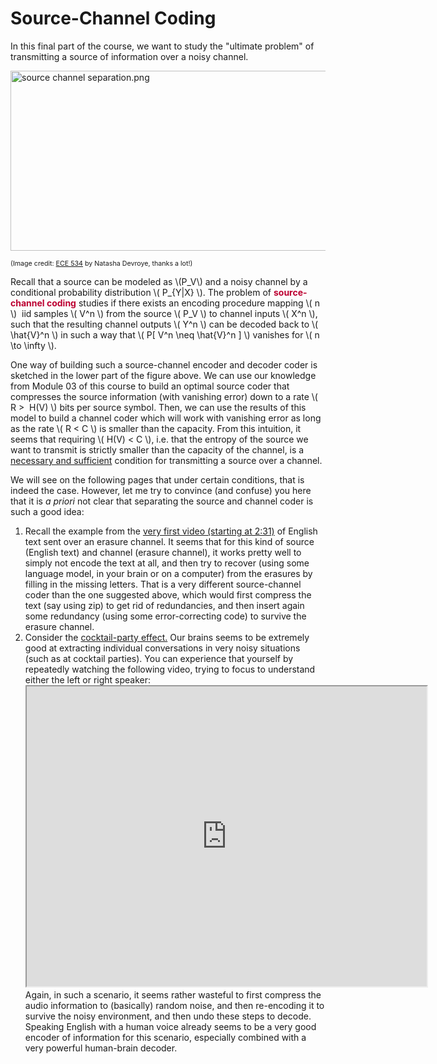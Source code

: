 # Source-Channel Coding

<p>In this final part of the course, we want to study the "ultimate problem" of transmitting a source of information over a noisy channel.</p>
<p><img src="https://canvas.uva.nl/courses/10933/files/1322471/preview?verifier=giFyM67dRJHebU65QSEbRHyjkT6Sehi0Qwp9ejNt" alt="source channel separation.png" width="711" height="288" data-api-endpoint="https://canvas.uva.nl/api/v1/courses/10933/files/1322471" data-api-returntype="File"></p>
<p><span style="font-size: 8pt;">(Image credit: <span class="s1"><a href="http://www.ece.uic.edu/ECE534">ECE 534</a></span><span class="s2"> by Natasha Devroye, thanks a lot!)</span></span></p>
<p>Recall that a source can be modeled as \(P_V\) and a noisy channel by a conditional probability distribution \( P_{Y|X} \). The problem of <span style="color: #bc0031;"><strong>source-channel coding</strong></span> studies if there exists an encoding procedure mapping \( n \)  iid samples \( V^n \) from the source \( P_V \) to channel inputs \( X^n \), such that the resulting channel outputs \( Y^n \) can be decoded back to \( \hat{V}^n \) in such a way that \( P[ V^n \neq \hat{V}^n ] \) vanishes for \( n \to \infty \).</p>
<p>One way of building such a source-channel encoder and decoder coder is sketched in the lower part of the figure above. We can use our knowledge from Module 03 of this course to build an optimal source coder that compresses the source information (with vanishing error) down to a rate \( R &gt;  H(V) \) bits per source symbol. Then, we can use the results of this model to build a channel coder which will work with vanishing error as long as the rate \( R &lt; C \) is smaller than the capacity. From this intuition, it seems that requiring \( H(V) &lt; C \), i.e. that the entropy of the source we want to transmit is strictly smaller than the capacity of the channel, is a <a href="https://en.wikipedia.org/wiki/Necessity_and_sufficiency">necessary and sufficient</a> condition for transmitting a source over a channel.</p>
<p>We will see on the following pages that under certain conditions, that is indeed the case. However, let me try to convince (and confuse) you here that it is <em>a priori</em> not clear that separating the source and channel coder is such a good idea:</p>
<ol>
<li>Recall the example from the <a title="Course content (overview, now with video!)" href="https://canvas.uva.nl/courses/10933/pages/course-content-overview-now-with-video" data-api-endpoint="https://canvas.uva.nl/api/v1/courses/10933/pages/course-content-overview-now-with-video" data-api-returntype="Page">very first video (starting at 2:31)</a> of English text sent over an erasure channel. It seems that for this kind of source (English text) and channel (erasure channel), it works pretty well to simply not encode the text at all, and then try to recover (using some language model, in your brain or on a computer) from the erasures by filling in the missing letters. That is a very different source-channel coder than the one suggested above, which would first compress the text (say using zip) to get rid of redundancies, and then insert again some redundancy (using some error-correcting code) to survive the erasure channel. </li>
<li>Consider the <a href="https://en.wikipedia.org/wiki/Cocktail_party_effect">cocktail-party effect.</a> Our brains seems to be extremely good at extracting individual conversations in very noisy situations (such as at cocktail parties). You can experience that yourself by repeatedly watching the following video, trying to focus to understand either the left or right speaker:<br><iframe style="width: 640px; height: 480px;" title="Cocktail Party Effect" src="https://www.youtube.com/embed/mN--nV61gDo?feature=oembed&amp;rel=0" width="640" height="480" allowfullscreen="allowfullscreen" webkitallowfullscreen="webkitallowfullscreen" mozallowfullscreen="mozallowfullscreen"></iframe><br>Again, in such a scenario, it seems rather wasteful to first compress the audio information to (basically) random noise, and then re-encoding it to survive the noisy environment, and then undo these steps to decode. Speaking English with a human voice already seems to be a very good encoder of information for this scenario, especially combined with a very powerful human-brain decoder.</li>
</ol>